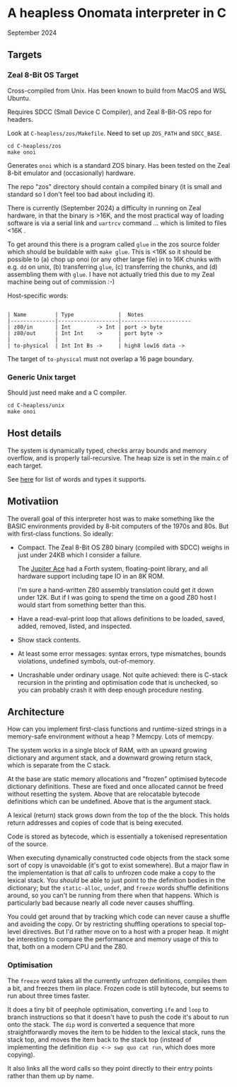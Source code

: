 # A heapless Onomata interpreter in C

September 2024

## Targets

### Zeal 8-Bit OS Target

Cross-compiled from Unix. Has been known to build from MacOS and
WSL Ubuntu.

Requires SDCC (Small Device C Compiler), and Zeal 8-Bit-OS repo for
headers.

Look at `C-heapless/zos/Makefile`. Need to set up `ZOS_PATH` and `SDCC_BASE`.

    cd C-heapless/zos
    make onoi

Generates `onoi` which is a standard ZOS binary. Has been
tested on the Zeal 8-bit emulator and (occasionally) hardware.

The repo "zos" directory should contain a compiled binary (it is
small and standard so I don't feel too bad about including it).

There is currently (September 2024) a difficulty in running on Zeal
hardware, in that the binary is >16K, and the most practical way
of loading software is via a serial link and `uartrcv` command ...
which is limited to files <16K .

To get around this there is a program called `glue` in the zos
source folder which should be buildable with `make glue`. This is
<16K so it should be possible to (a) chop up onoi (or any other
large file) in to 16K chunks with e.g. `dd` on unix, (b) transferring
`glue`, (c) transferring the chunks, and (d) assembling them with
`glue`. I have not actually tried this due to my Zeal machine being
out of commission :-)

Host-specific words:

```

| Name         | Type              |  Notes
|--------------|-------------------|----------------------
| z80/in       | Int        -> Int | port -> byte
| z80/out      | Int Int    ->     | port byte ->
|              |                   | 
| to-physical  | Int Int Bs ->     | high8 low16 data ->

```

The target of `to-physical` must not overlap a 16 page boundary.

### Generic Unix target

Should just need make and a C compiler.

    cd C-heapless/unix
    make onoi

## Host details

The system is dynamically typed, checks array bounds and memory
overflow, and is properly tail-recursive. The heap size is set in
the main.c of each target.

See [here](../README.md#language) for list of words and types it supports.

## Motivatiion

The overall goal of this interpreter host was to make something like
the BASIC environments provided by 8-bit computers of the 1970s and
80s. But with first-class functions. So ideally:

  * Compact.  The Zeal 8-Bit OS Z80 binary (compiled with SDCC) weighs 
    in just under 24KB which I consider a failure. 
    
    The [Jupiter Ace](https://en.wikipedia.org/wiki/Jupiter_Ace) had a 
    Forth system, floating-point library, and all hardware support 
    including tape IO in an 8K ROM.

    I'm sure a hand-written Z80 assembly translation could get it down 
    under 12K. But if I was going to spend the time on a good Z80 host 
    I would start from something better than this.

  * Have a read-eval-print loop that allows definitions to be 
    loaded, saved, added, removed, listed, and inspected.

  * Show stack contents.

  * At least some error messages: syntax errors, type mismatches, 
    bounds violations, undefined symbols, out-of-memory.

  * Uncrashable under ordinary usage. Not quite achieved: there is
    C-stack recursion in the printing and optimisation code that is
    unchecked, so you can probably crash it with deep enough 
    procedure nesting.

## Architecture

How can you implement first-class functions and runtime-sized strings
in a memory-safe environment without a heap ? Memcpy. Lots of memcpy.

The system works in a single block of RAM, with an upward growing
dictionary and argument stack, and a downward growing return stack,
which is separate from the C stack.

At the base are static memory allocations and "frozen" optimised
bytecode dictionary definitions. These are fixed and once allocated
cannot be freed without resetting the system. Above that are
relocatable bytecode definitions which can be undefined. Above that
is the argument stack.

A lexical (return) stack grows down from the top of the the block.
This holds return addresses and copies of code that is being executed.

Code is stored as bytecode, which is essentially a tokenised representation
of the source.

When executing dynamically constructed code objects from the stack
some sort of copy is unavoidable (it's got to exist somewhere). But
a major flaw in the implementation is that _all_ calls to unfrozen
code make a copy to the lexical stack.  You _should_ be able to
just point to the definition bodies in the dictionary; but the
`static-alloc`, `undef`, and `freeze` words shuffle definitions
around, so you can't be running from there when that happens. Which
is particularly bad because nearly all code never causes shuffling.

You could get around that by tracking which code can never cause a
shuffle and avoiding the copy. Or by restricting shuffling operations
to special top-level directives. But I'd rather move on to a host
with a proper heap. It might be interesting to compare the performance 
and memory usage of this to that, both on a modern CPU and the
Z80.

### Optimisation

The `freeze` word takes all the currently unfrozen definitions,
compiles them a bit, and freezes them iin place. Frozen code is
still bytecode, but seems to run about three times faster.

It does a tiny bit of peephole optimisation, converting `ife` and
`loop` to branch instructions so that it doesn't have to push the
code it's about to run onto the stack. The `dip` word is converted
a sequence that more straightforwardly moves the item to be hidden
to the lexical stack, runs the stack top, and moves the item back
to the stack top (instead of implementing the definition 
`dip <-> swp quo cat run`, which does more copying).

It also links all the word calls so they point directly to their
entry points rather than them up by name.